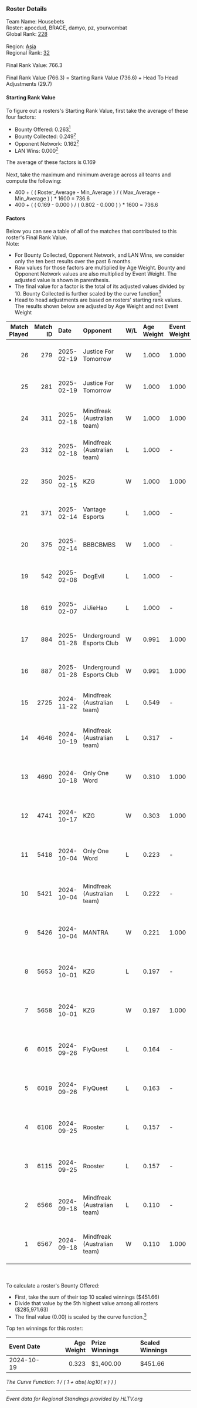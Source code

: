 ### Roster Details<br />
Team Name: Housebets<br />
Roster: apocdud, BRACE, damyo, pz, yourwombat<br />
Global Rank: [228](../../standings_global_2025_02_28.md)<br />
<br />
Region: [Asia]( ../../standings_asia_2025_02_28.md)<br />
Regional Rank: [32]( ../../standings_asia_2025_02_28.md)<br />
<br />
Final Rank Value:  766.3<br />
<br />
Final Rank Value (766.3) = Starting Rank Value (736.6) + Head To Head Adjustments (29.7)<br />

#### Starting Rank Value<br />
To figure out a rosters's Starting Rank Value, first take the average of these four factors:<br />
- Bounty Offered: 0.263[<sup>1</sup>](#table2)
- Bounty Collected: 0.249[<sup>2</sup>](#table1)
- Opponent Network: 0.162[<sup>2</sup>](#table1)
- LAN Wins: 0.000[<sup>2</sup>](#table1)

The average of these factors is 0.169<br />
<br />
Next, take the maximum and minimum average across all teams and compute the following:<br />
- 400 + ( ( Roster_Average - Min_Average ) / ( Max_Average - Min_Average ) ) * 1600 = 736.6
- 400 + ( ( 0.169 - 0.000 ) / ( 0.802 - 0.000 ) ) * 1600 = 736.6


#### Factors<br />
Below you can see a table of all of the matches that contributed to this roster's Final Rank Value.<br />
Note:<br />

- For Bounty Collected, Opponent Network, and LAN Wins, we consider only the ten best results over the past 6 months.
- Raw values for those factors are multiplied by Age Weight. Bounty and Opponent Network values are also multiplied by Event Weight. The adjusted value is shown in parenthesis.
- The final value for a factor is the total of its adjusted values divided by 10. Bounty Collected is further scaled by the curve function[<sup>3</sup>](#curveFunction)
- Head to head adjustments are based on rosters' starting rank values. The results shown below are adjusted by Age Weight and not Event Weight
<span id="table1"></span><br />


| Match Played | Match ID | Date       | Opponent                    | W/L | Age Weight | Event Weight | Bounty Collected | Opponent Network | LAN Wins  | H2H Adj. | Roster                                       |
| -: | -: | :- | :- | :- | :- | :- | :- | :- | :- | -: | :- |
|           26 |      279 | 2025-02-19 | Justice For Tomorrow        | W   | 1.000      | 1.000        | 0.001 (0.001)    | 0.255 (0.255)    | 0 (0.000) |    13.06 | apocdud, BRACE, damyo, pz, yourwombat        |
|           25 |      281 | 2025-02-19 | Justice For Tomorrow        | W   | 1.000      | 1.000        | 0.001 (0.001)    | 0.255 (0.255)    | 0 (0.000) |    14.25 | apocdud, BRACE, damyo, pz, yourwombat        |
|           24 |      311 | 2025-02-18 | Mindfreak (Australian team) | W   | 1.000      | 1.000        | 0.002 (0.002)    | 0.162 (0.162)    | 0 (0.000) |    17.21 | apocdud, BRACE, damyo, pz, yourwombat        |
|           23 |      312 | 2025-02-18 | Mindfreak (Australian team) | L   | 1.000      | -            | -                | -                | -         |   -14.15 | apocdud, BRACE, damyo, pz, yourwombat        |
|           22 |      350 | 2025-02-15 | KZG                         | W   | 1.000      | 1.000        | 0.001 (0.001)    | 0.226 (0.226)    | 0 (0.000) |    13.95 | apocdud, BRACE, damyo, pz, yourwombat        |
|           21 |      371 | 2025-02-14 | Vantage Esports             | L   | 1.000      | -            | -                | -                | -         |   -12.32 | apocdud, BRACE, damyo, pz, yourwombat        |
|           20 |      375 | 2025-02-14 | BBBCBMBS                    | W   | 1.000      | -            | -                | -                | 0 (0.000) |     4.20 | apocdud, BRACE, damyo, pz, yourwombat        |
|           19 |      542 | 2025-02-08 | DogEvil                     | L   | 1.000      | -            | -                | -                | -         |    -4.94 | apocdud, BRACE, damyo, pz, yourwombat        |
|           18 |      619 | 2025-02-07 | JiJieHao                    | L   | 1.000      | -            | -                | -                | -         |   -14.60 | apocdud, BRACE, damyo, pz, yourwombat        |
|           17 |      884 | 2025-01-28 | Underground Esports Club    | W   | 0.991      | 1.000        | 0.001 (0.001)    | 0.256 (0.254)    | 0 (0.000) |    11.15 | apocdud, BRACE, damyo, pz, yourwombat        |
|           16 |      887 | 2025-01-28 | Underground Esports Club    | W   | 0.991      | 1.000        | 0.001 (0.001)    | 0.256 (0.254)    | 0 (0.000) |    12.10 | apocdud, BRACE, damyo, pz, yourwombat        |
|           15 |     2725 | 2024-11-22 | Mindfreak (Australian team) | L   | 0.549      | -            | -                | -                | -         |    -7.21 | apocdud, BRACE, damyo, pz, yourwombat        |
|           14 |     4646 | 2024-10-19 | Mindfreak (Australian team) | L   | 0.317      | -            | -                | -                | -         |    -4.08 | apocdud, BRACE, damyo, Omichella, yourwombat |
|           13 |     4690 | 2024-10-18 | Only One Word               | W   | 0.310      | 1.000        | 0.001 (0.000)    | 0.205 (0.064)    | 0 (0.000) |     5.06 | apocdud, BRACE, damyo, Omichella, yourwombat |
|           12 |     4741 | 2024-10-17 | KZG                         | W   | 0.303      | 1.000        | 0.001 (0.000)    | 0.226 (0.068)    | 0 (0.000) |     4.61 | apocdud, BRACE, damyo, Omichella, yourwombat |
|           11 |     5418 | 2024-10-04 | Only One Word               | L   | 0.223      | -            | -                | -                | -         |    -3.43 | apocdud, BRACE, damyo, Omichella, yourwombat |
|           10 |     5421 | 2024-10-04 | Mindfreak (Australian team) | L   | 0.222      | -            | -                | -                | -         |    -2.93 | apocdud, BRACE, damyo, Omichella, yourwombat |
|            9 |     5426 | 2024-10-04 | MANTRA                      | W   | 0.221      | 1.000        | -                | 0.187 (0.041)    | 0 (0.000) |     2.88 | apocdud, BRACE, damyo, Omichella, yourwombat |
|            8 |     5653 | 2024-10-01 | KZG                         | L   | 0.197      | -            | -                | -                | -         |    -3.26 | apocdud, BRACE, damyo, Omichella, yourwombat |
|            7 |     5658 | 2024-10-01 | KZG                         | W   | 0.197      | 1.000        | 0.001 (0.000)    | 0.226 (0.045)    | -         |     3.00 | apocdud, BRACE, damyo, Omichella, yourwombat |
|            6 |     6015 | 2024-09-26 | FlyQuest                    | L   | 0.164      | -            | -                | -                | -         |    -0.71 | apocdud, BRACE, damyo, Omichella, yourwombat |
|            5 |     6019 | 2024-09-26 | FlyQuest                    | L   | 0.163      | -            | -                | -                | -         |    -0.71 | apocdud, BRACE, damyo, Omichella, yourwombat |
|            4 |     6106 | 2024-09-25 | Rooster                     | L   | 0.157      | -            | -                | -                | -         |    -1.93 | apocdud, BRACE, damyo, Omichella, yourwombat |
|            3 |     6115 | 2024-09-25 | Rooster                     | L   | 0.157      | -            | -                | -                | -         |    -1.95 | apocdud, BRACE, damyo, Omichella, yourwombat |
|            2 |     6566 | 2024-09-18 | Mindfreak (Australian team) | L   | 0.110      | -            | -                | -                | -         |    -1.51 | apocdud, BRACE, damyo, Omichella, yourwombat |
|            1 |     6567 | 2024-09-18 | Mindfreak (Australian team) | W   | 0.110      | 1.000        | 0.002 (0.000)    | -                | -         |     1.98 | apocdud, BRACE, damyo, Omichella, yourwombat |

<br />
<span id="table2"></span><br />
To calculate a roster's Bounty Offered:<br />

- First, take the sum of their top 10 scaled winnings ($451.66)
- Divide that value by the 5th highest value among all rosters ($285,971.63)
- The final value (0.00) is scaled by the curve function.[<sup>3</sup>](#curveFunction)

Top ten winnings for this roster:<br />

| Event Date | Age Weight | Prize Winnings | Scaled Winnings |
| :- | -: | :- | :- |
| 2024-10-19 |      0.323 | $1,400.00      | $451.66         |


<span id="curveFunction"></span>_The Curve Function: 1 / ( 1 + abs( log10( x ) ) )_<br />

---
_Event data for Regional Standings provided by HLTV.org_<br />
